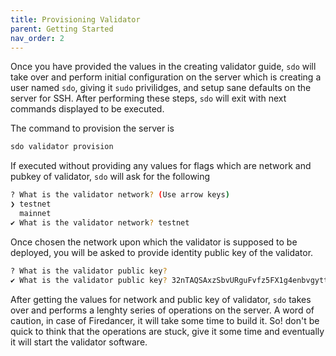 ```yaml
---
title: Provisioning Validator
parent: Getting Started
nav_order: 2
---
```

Once you have provided the values in the creating validator guide, `sdo` will take over and perform initial configuration on the server which is creating a user named `sdo`, giving it `sudo` privilidges, and setup sane defaults on the server for SSH. After performing these steps, `sdo` will exit with next commands displayed to be executed.

The command to provision the server is 
```bash
sdo validator provision
```
If executed without providing any values for flags which are network and pubkey of validator, `sdo` will ask for the following

```bash
? What is the validator network? (Use arrow keys)
❯ testnet
  mainnet
✔ What is the validator network? testnet
```
Once chosen the network upon which the validator is supposed to be deployed, you will be asked to provide identity public key of the validator.
```bash
? What is the validator public key?
✔ What is the validator public key? 32nTAQSAxzSbvURguFvfz5FX1g4enbvgyttMYHr1KJqM
```
After getting the values for network and public key of validator, `sdo` takes over and performs a lenghty series of operations on the server. A word of caution, in case of Firedancer, it will take some time to build it. So! don't be quick to think that the operations are stuck, give it some time and eventually it will start the validator software.